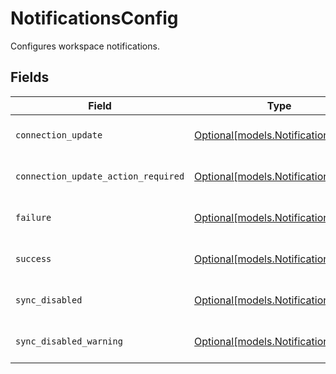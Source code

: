 # NotificationsConfig

Configures workspace notifications.


## Fields

| Field                                                                  | Type                                                                   | Required                                                               | Description                                                            |
| ---------------------------------------------------------------------- | ---------------------------------------------------------------------- | ---------------------------------------------------------------------- | ---------------------------------------------------------------------- |
| `connection_update`                                                    | [Optional[models.NotificationConfig]](../models/notificationconfig.md) | :heavy_minus_sign:                                                     | Configures a notification.                                             |
| `connection_update_action_required`                                    | [Optional[models.NotificationConfig]](../models/notificationconfig.md) | :heavy_minus_sign:                                                     | Configures a notification.                                             |
| `failure`                                                              | [Optional[models.NotificationConfig]](../models/notificationconfig.md) | :heavy_minus_sign:                                                     | Configures a notification.                                             |
| `success`                                                              | [Optional[models.NotificationConfig]](../models/notificationconfig.md) | :heavy_minus_sign:                                                     | Configures a notification.                                             |
| `sync_disabled`                                                        | [Optional[models.NotificationConfig]](../models/notificationconfig.md) | :heavy_minus_sign:                                                     | Configures a notification.                                             |
| `sync_disabled_warning`                                                | [Optional[models.NotificationConfig]](../models/notificationconfig.md) | :heavy_minus_sign:                                                     | Configures a notification.                                             |